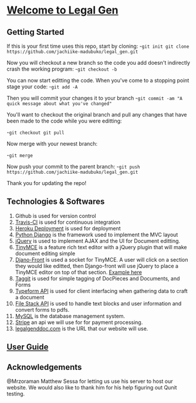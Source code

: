# [Welcome to Legal Gen](https://jachiike-madubuko.github.io/legal_gen/)

## Getting Started 

If this is your first time uses this repo, start by cloning: 
  -`git init
  git clone https://github.com/jachiike-madubuko/legal_gen.git`
  
Now you will checkout a new branch so the code you add doesn't indirectly crash the working program:
-`git checkout -b`

You can now start editting the code. When you've come to a stopping point stage your code:
-`git add -A`

Then you will commit your changes it to your branch
-`git commit -am "A quick message about what you've changed"`


You'll want to checkout the original branch and pull any changes that have been made to the code while you were editting:

-`git checkout
git pull`

Now merge with your newest branch:

-`git merge`

Now push your commit to the parent branch:
-`git push https://github.com/jachiike-madubuko/legal_gen.git`

Thank you for updating the repo! 

  
## Technologies & Softwares
1. Github is used for version control
2. [Travis-CI](https://travis-ci.org/) is used for continuous integration 
3. [Heroku Deployment](https://devcenter.heroku.com/categories/python) is used for deployment
4. [Python Django](https://www.djangoproject.com/) is the framework used to implement the MVC layout
5. [jQuery](https://jquery.com/) is used to implement AJAX and the UI for Document editting.
6. [TinyMCE](https://www.tinymce.com/) is a feature rich text editor with a jQuery plugin that will make document editing simple
7. [Djano-Front](http://django-front.readthedocs.io/en/latest/setup.html#add-your-own-editor) is used a socket for TinyMCE. A user will click on a section they would like editted, then Django-front will use jQuery to place a TinyMCE editor on top of that section. [Example here](https://camo.githubusercontent.com/653bba1510950ead2922e198bc5ceb1d76434cb3/687474703a2f2f646a616e676f2d66726f6e742e72656164746865646f63732e6f72672f656e2f6c61746573742f5f696d616765732f66726f6e742d656469742d75736167652e676966)
7. [Taggit](https://django-taggit.readthedocs.io/en/latest/) is used for simple tagging of DocPieces and Documents, and Forms
7. [Typeform API]( https://developer.typeform.com/responses/) is used for client interfacing when gathering data to craft a document
8. [File Stack API](https://dev.filestack.com/apps/AfEkWPbqOQYqKQt291D7dz/picker) is used to handle text blocks and user information and convert forms to pdfs.
10. [MySQL](https://www.mysql.com/) is the database management system.
11. [Stripe](https://stripe.com/docs/api) an api we will use for for payment processing.
12. [legalgenddoc.com](http://legalgenddoc.com) is the URL that our website will use.  



## [User Guide](https://docs.google.com/document/d/1QC3GKInvcPRJdnacKKn6T245lnAdAL6Ad9w-RK3h-aM/edit?usp=sharing)


## Acknowledgements 

@Mrzoraman Matthew Sessa for letting us use his server to host our website. We would also like to thank him for his help figuring out Qunit testing.  

